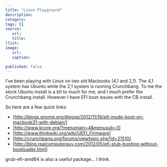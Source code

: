 ```yaml
---
title: "Linux Playground"
description:
category:
tags: []
source:
   url:
   title:
llist:
image:
   url:
   caption:

published: false
---
```


I've been playing with Linux on two old Macbooks (4,1 and 2,1). The 4,1 system has Ubuntu while the 2,1 system is running Crunchbang. To me the stock Ubuntu install is a bit to much for me, and I much prefer the Crunchbang install. However I have EFI boot issues with the CB install.


So here are a few quick links:
* [http://blogs.gnome.org/diegoe/2012/11/16/efi-mode-boot-on-macbook31-with-debian/]
* [http://www.kcore.org/?menumain=4&menusub=3]
* [http://www.thinkwiki.org/wiki/UEFI_Firmware]
* [http://crunchbang.org/forums/viewtopic.php?id=21510]
* [http://blog.realcomputerguy.com/2012/05/efi-stub-booting-without-bootloader.html]

grub-efi-amd64 is also a useful package... I think.